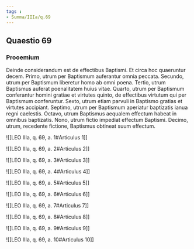 ```yaml
---
tags : 
- Summa/IIIa/q.69
---
```


## Quaestio 69

### Prooemium

Deinde considerandum est de effectibus Baptismi. Et circa hoc quaeruntur decem. Primo, utrum per Baptismum auferantur omnia peccata. Secundo, utrum per Baptismum liberetur homo ab omni poena. Tertio, utrum Baptismus auferat poenalitatem huius vitae. Quarto, utrum per Baptismum conferantur homini gratiae et virtutes quinto, de effectibus virtutum qui per Baptismum conferuntur. Sexto, utrum etiam parvuli in Baptismo gratias et virtutes accipiant. Septimo, utrum per Baptismum aperiatur baptizatis ianua regni caelestis. Octavo, utrum Baptismus aequalem effectum habeat in omnibus baptizatis. Nono, utrum fictio impediat effectum Baptismi. Decimo, utrum, recedente fictione, Baptismus obtineat suum effectum.

![[LEO IIIa, q. 69, a. 1#Articulus 1]]

![[LEO IIIa, q. 69, a. 2#Articulus 2]]

![[LEO IIIa, q. 69, a. 3#Articulus 3]]

![[LEO IIIa, q. 69, a. 4#Articulus 4]]

![[LEO IIIa, q. 69, a. 5#Articulus 5]]

![[LEO IIIa, q. 69, a. 6#Articulus 6]]

![[LEO IIIa, q. 69, a. 7#Articulus 7]]

![[LEO IIIa, q. 69, a. 8#Articulus 8]]

![[LEO IIIa, q. 69, a. 9#Articulus 9]]

![[LEO IIIa, q. 69, a. 10#Articulus 10]]

